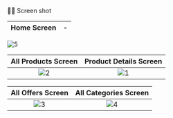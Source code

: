 📸📸 Screen shot


Home Screen      | -       
:-------------------------:|:-------------------------:
![5](https://user-images.githubusercontent.com/77027841/220717075-45d24b7d-787e-4460-b0f7-32717cccfc53.jpeg)

All Products Screen             |  Product Details Screen
:-------------------------:|:-------------------------:
![2](https://user-images.githubusercontent.com/77027841/220716020-9d864b3f-2e30-4205-8ce4-37e868e93e1f.jpeg) | ![1](https://user-images.githubusercontent.com/77027841/220715998-489db376-1d92-46ce-9cd4-73dfe91412f3.jpeg)

All Offers Screen             |  All Categories Screen
:-------------------------:|:-------------------------:
![3](https://user-images.githubusercontent.com/77027841/220717639-9eeffb29-f4d5-485c-accc-44675102a774.jpeg) | ![4](https://user-images.githubusercontent.com/77027841/220717624-5f5cd222-d4d0-4d93-9e22-3bf0e76d8d1a.jpeg)
